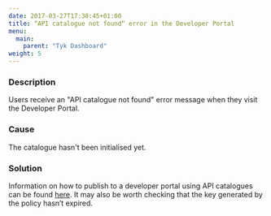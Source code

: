 ```yaml
---
date: 2017-03-27T17:38:45+01:00
title: “API catalogue not found“ error in the Developer Portal
menu:
  main:
    parent: "Tyk Dashboard"
weight: 5 
---
```


### Description

Users receive an "API catalogue not found" error message when they visit the Developer Portal.

### Cause

The catalogue hasn't been initialised yet.

### Solution

Information on how to publish to a developer portal using API catalogues can be found [here][1]. It may also be worth checking that the key generated by the policy hasn’t expired.


 [1]: /docs/publish/tutorials/